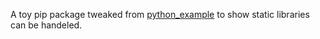 A toy pip package tweaked from [python_example](https://github.com/pybind/python_example) to show static libraries can be handeled.
